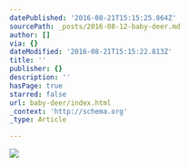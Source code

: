 ```yaml
---
datePublished: '2016-08-21T15:15:25.864Z'
sourcePath: _posts/2016-08-12-baby-deer.md
author: []
via: {}
dateModified: '2016-08-21T15:15:22.813Z'
title: ''
publisher: {}
description: ''
hasPage: true
starred: false
url: baby-deer/index.html
_context: 'http://schema.org'
_type: Article

---
```

![](https://the-grid-user-content.s3-us-west-2.amazonaws.com/7450644b-d4bb-4709-871d-59a627a2dbf2.jpg)